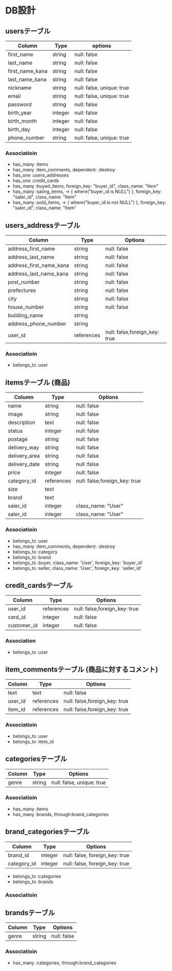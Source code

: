 # DB設計

## usersテーブル 
|Column|Type|options|
|------|----|-------|
|first_name|string|null: false|  # first_name: 姓
|last_name|string|null: false|   # last_name: 名
|first_name_kana|string|null: false|
|last_name_kana|string|null: false|
|nickname|string|null: false, unique: true|
|email|string|null: false, unique: true|
|password|string|null: false|
|birth_year|integer|null: false|
|birth_month|integer|null: false|
|birth_day|integer|null: false|
|phone_number|string|null: false, unique: true|

### Associatioin
- has_many :items
- has_many :item_comments, dependent: :destroy
- has_one :users_addresses
- has_one :credit_cards
- has_many :buyed_items, foreign_key: "buyer_id", class_name: "Item"
- has_many :saling_items, -> { where("buyer_id is NULL") }, foreign_key: "saler_id", class_name: "Item"
- has_many :sold_items, -> { where("buyer_id is not NULL") }, foreign_key: "saler_id", class_name: "Item"


## users_addressテーブル
|Column|Type|Options|
|------|----|-------|
|address_first_name|string|null: false|
|address_last_name|string|null: false|
|address_first_name_kana|string|null: false|
|address_last_name_kana|string|null: false|
|post_number|string|null: false|
|prefectures|string|null: false|
|city|string|null: false|
|house_number|string|null: false|
|building_name|string||
|address_phone_number|string||
|user_id|references|null: false,foreign_key: true|

### Associatioin
- belongs_to :user


## itemsテーブル (商品)
|Column|Type|Options|
|------|----|-------|
|name|string|null: false|
|image|string|null: false|
|description|text|null: false| #description:商品説明
|status|integer|null: false| #status:商品状態
|postage|string|null: false|  #postage:配送料の負担
|delivery_way|string|null: false| #delivery_way:配送方法
|delivery_area|string|null: false| #delivery_area:発送元地域
|delivery_date|string|null :false| #delivery_date:発送までの目安
|price|integer|null: false|
|category_id|references|null: false,foreign_key: true|
|size|text||
|brand|text||
|saler_id|integer|class_name: "User"|
|saler_id|integer|class_name: "User"|


### Associatioin
- belongs_to :user
- has_many :item_comments, dependent: :destroy
- belongs_to :category
- belongs_to :brand
- belongs_to :buyer, class_name: 'User', foreign_key: 'buyer_id'
- belongs_to :seller, class_name: 'User', foreign_key: 'seller_id'

## credit_cardsテーブル 
|Column|Type|Options|
|------|----|-------|
|user_id|references|null: false,foreign_key: true|
|card_id|integer|null: false|
|customer_id|integer|null: false|

### Association
- belongs_to :user


## item_commentsテーブル (商品に対するコメント)
|Column|Type|Options|
|------|----|-------|
|text|text|null: false|
|user_id|references|null: false,foreign_key: true|
|item_id|references|null: false,foreign_key: true|

### Associatioin
- belongs_to :user
- belongs_to :item_id


## categoriesテーブル
|Column|Type|Options|
|------|----|-------|
|genre|string|null: false, unique: true|

### Associatioin
- has_many :items
- has_many :brands, through:brand_categories

## brand_categoriesテーブル
|Column|Type|Options|
|------|----|-------|
|brand_id|integer|null: false, foreign_key: true|
|category_id|integer|null: false, foreign_key: true|

- belongs_to :categories
- belongs_to :brands

### Associatioin


## brandsテーブル
|Column|Type|Options|
|------|----|-------|
|genre|string|null: false|

### Associatioin
- has_many :categories, through:brand_categories

